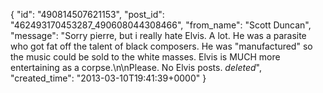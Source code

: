  {
   "id": "490814507621153",
   "post_id": "462493170453287_490608044308466",
   "from_name": "Scott Duncan",
   "message": "Sorry pierre, but i really hate Elvis. A lot. He was a parasite who got fat off the talent of black composers. He was \"manufactured\" so the music could be sold to the white masses. Elvis is MUCH more entertaining as a corpse.\n\nPlease. No Elvis posts. *deleted*",
   "created_time": "2013-03-10T19:41:39+0000"
 }
